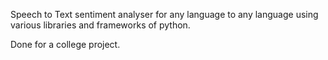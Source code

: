 Speech to Text sentiment analyser for any language to any language using various libraries and frameworks of python. 

Done for a college project. 
